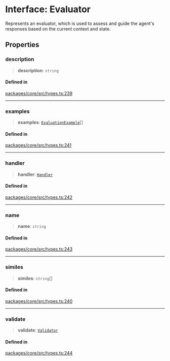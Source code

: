 # Interface: Evaluator

Represents an evaluator, which is used to assess and guide the agent's responses based on the current context and state.

## Properties

### description

> **description**: `string`

#### Defined in

[packages/core/src/types.ts:239](https://github.com/ai16z/eliza/blob/8b230e97279ce98a641d3338cbfa78f13130c60e/packages/core/src/types.ts#L239)

---

### examples

> **examples**: [`EvaluationExample`](EvaluationExample.md)[]

#### Defined in

[packages/core/src/types.ts:241](https://github.com/ai16z/eliza/blob/8b230e97279ce98a641d3338cbfa78f13130c60e/packages/core/src/types.ts#L241)

---

### handler

> **handler**: [`Handler`](../type-aliases/Handler.md)

#### Defined in

[packages/core/src/types.ts:242](https://github.com/ai16z/eliza/blob/8b230e97279ce98a641d3338cbfa78f13130c60e/packages/core/src/types.ts#L242)

---

### name

> **name**: `string`

#### Defined in

[packages/core/src/types.ts:243](https://github.com/ai16z/eliza/blob/8b230e97279ce98a641d3338cbfa78f13130c60e/packages/core/src/types.ts#L243)

---

### similes

> **similes**: `string`[]

#### Defined in

[packages/core/src/types.ts:240](https://github.com/ai16z/eliza/blob/8b230e97279ce98a641d3338cbfa78f13130c60e/packages/core/src/types.ts#L240)

---

### validate

> **validate**: [`Validator`](../type-aliases/Validator.md)

#### Defined in

[packages/core/src/types.ts:244](https://github.com/ai16z/eliza/blob/8b230e97279ce98a641d3338cbfa78f13130c60e/packages/core/src/types.ts#L244)
